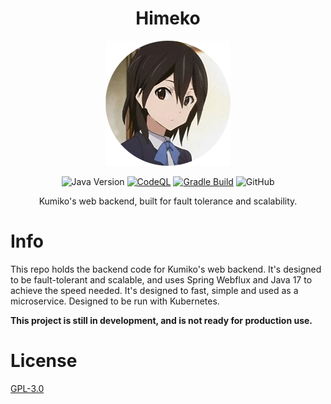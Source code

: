 <div align="center">

# Himeko

![Himeko](./assets/logos/himeko-rounded-200.png)

![Java Version](https://img.shields.io/badge/Java-17-blue?logo=openjdk&logoColor=white) [![CodeQL](https://github.com/No767/Himeko/actions/workflows/codeql.yml/badge.svg)](https://github.com/No767/Himeko/actions/workflows/codeql.yml) [![Gradle Build](https://github.com/No767/Himeko/actions/workflows/gradle.yml/badge.svg)](https://github.com/No767/Himeko/actions/workflows/gradle.yml) ![GitHub](https://img.shields.io/github/license/No767/Himeko?label=License&logo=github)

Kumiko's web backend, built for fault tolerance and scalability.

<div align="left">

# Info
This repo holds the backend code for Kumiko's web backend. It's designed to be fault-tolerant and scalable, and uses Spring Webflux and Java 17 to achieve the speed needed. It's designed to fast, simple and used as a microservice. Designed to be run with Kubernetes.

**This project is still in development, and is not ready for production use.**

# License

[GPL-3.0](./LICENSE)